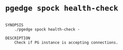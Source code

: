 # `pgedge spock health-check`

```text

SYNOPSIS
    ./pgedge spock health-check -

DESCRIPTION
    Check if PG instance is accepting connections.

```
